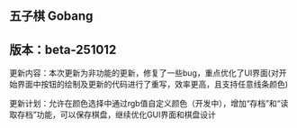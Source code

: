 ## 五子棋 Gobang

## 版本：beta-251012

更新内容：本次更新为非功能的更新，修复了一些bug，重点优化了UI界面(对开始界面中按钮的绘制及更新的代码进行了重写，效率更高，且支持任意线条颜色)

更新计划：允许在颜色选择中通过rgb值自定义颜色（开发中），增加“存档”和“读取存档”功能，可以保存棋盘，继续优化GUI界面和棋盘设计
